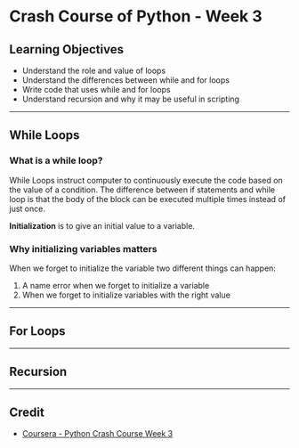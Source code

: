 # Crash Course of Python - Week 3

## Learning Objectives
* Understand the role and value of loops
* Understand the differences between while and for loops
* Write code that uses while and for loops
* Understand recursion and why it may be useful in scripting

---

## While Loops
### What is a while loop?
While Loops instruct computer to continuously execute the code based on the value of a condition. The difference between if statements and while loop is that the body of the block can be executed multiple times instead of just once.

**Initialization** is to give an initial value to a variable.

### Why initializing variables matters
When we forget to initialize the variable two different things can happen:
1. A name error when we forget to initialize a variable 
2. When we forget to initialize variables with the right value

---

## For Loops

---

## Recursion

---


## Credit
* [Coursera - Python Crash Course Week 3](https://www.coursera.org/learn/python-crash-course/home/week/3)